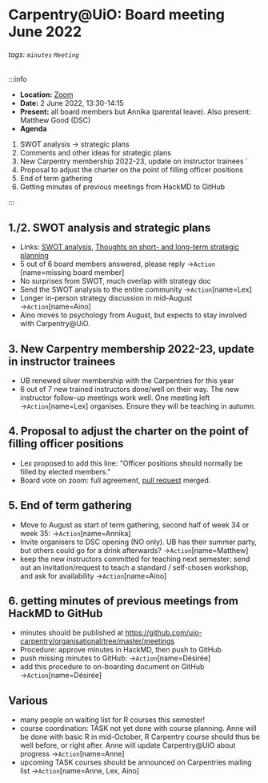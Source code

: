Carpentry@UiO: Board meeting June 2022
===

###### tags: `minutes`   `Meeting`

:::info
- **Location:** [Zoom](https://uio.zoom.us/j/61788154364?pwd=WVMwd0Y3WWlyUnZpRU9BNWhHcmxXdz09
) 
- **Date:** 2 June 2022, 13:30-14:15
- **Present:** all board members but Annika (parental leave). Also present: Matthew Good (DSC)
- **Agenda**
1. SWOT analysis -> strategic plans 
2. Comments and other ideas for strategic plans 
3. New Carpentry membership 2022-23, update on instructor trainees `
4. Proposal to adjust the charter on the point of filling officer positions 
5. End of term gathering 
6. Getting minutes of previous meetings from HackMD to GitHub 

:::

## 1./2. SWOT analysis and strategic plans

- Links: [SWOT analysis](https://docs.google.com/forms/d/e/1FAIpQLScibS8KbGRkyqTA9_CcHfdArT33mVgP4EyP3uzhsodOrU_DGQ/viewform?usp=sf_link), [Thoughts on short- and long-term strategic planning](https://docs.google.com/document/d/1fVQ6pZtD0QbMJNWALjttyli5RyWSl_w7uGso-v77DFk/edit?usp=sharing)
- 5 out of 6 board members answered, please reply &rarr;`Action` [name=missing board member]
- No surprises from SWOT, much overlap with strategy doc
- Send the SWOT analysis to the entire community &rarr;`Action`[name=Lex]
- Longer in-person strategy discussion in mid-August &rarr;`Action`[name=Aino]
- Aino moves to psychology from August, but expects to stay involved with Carpentry@UiO.

## 3. New Carpentry membership 2022-23, update in instructor trainees 

- UB renewed silver membership with the Carpentries for this year
- 6 out of 7 new trained instructors done/well on their way. The new instructor follow-up meetings work well. One meeting left &rarr;`Action`[name=Lex] organises. Ensure they will be teaching in autumn.

## 4. Proposal to adjust the charter on the point of filling officer positions

-  Lex proposed to add this line: "Officer positions should normally be filled by elected members."
-  Board vote on zoom: full agreement, [pull request](https://github.com/uio-carpentry/uio-carpentry.github.io/pull/54) merged.

## 5. End of term gathering 
- Move to August as start of term gathering, second half of week 34 or week 35: &rarr;`Action`[name=Annika]
- Invite organisers to DSC opening (NO only). UB has their summer party, but others could go for a drink afterwards? &rarr;`Action`[name=Matthew]
- keep the new instructors committed for teaching next semester: send out an invitation/request to teach a standard / self-chosen workshop, and ask for availability &rarr;`Action`[name=Aino]

## 6. getting minutes of previous meetings from HackMD to GitHub

- minutes should be published at https://github.com/uio-carpentry/organisational/tree/master/meetings
- Procedure: approve minutes in HackMD, then push to GitHub
- push missing minutes to GitHub: &rarr;`Action`[name=Désirée]
- add this procedure to on-boarding document on GitHub &rarr;`Action`[name=Désirée]

## Various
- many people on waiting list for R courses this semester!
- course coordination: TASK not yet done with course planning. Anne will be done with basic R in mid-October, R Carpentry course should thus be well before, or right after. Anne will update Carpentry@UiO about progress &rarr;`Action`[name=Anne]
- upcoming TASK courses should be announced on Carpentries mailing list &rarr;`Action`[name=Anne, Lex, Aino]
